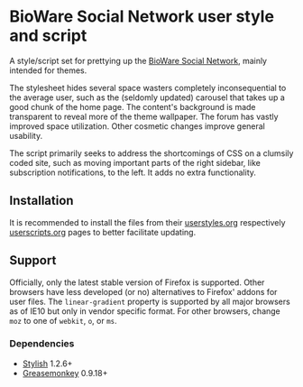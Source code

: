# BioWare Social Network user style and script

A style/script set for prettying up the [BioWare Social Network][BSN], mainly intended for themes.

The stylesheet hides several space wasters completely inconsequential to the average user, such as the (seldomly updated) carousel that takes up a good chunk of the home page. The content's background is made transparent to reveal more of the theme wallpaper. The forum has vastly improved space utilization. Other cosmetic changes improve general usability.

The script primarily seeks to address the shortcomings of CSS on a clumsily coded site, such as moving important parts of the right sidebar, like subscription notifications, to the left. It adds no extra functionality.

## Installation

It is recommended to install the files from their [userstyles.org][CSS] respectively [userscripts.org][JS] pages to better facilitate updating.

## Support

Officially, only the latest stable version of Firefox is supported. Other browsers have less developed (or no) alternatives to Firefox' addons for user files. The `linear-gradient` property is supported by all major browsers as of IE10 but only in vendor specific format. For other browsers, change `moz` to one of `webkit`, `o`, or `ms`.

### Dependencies

* [Stylish][] 1.2.6+
* [Greasemonkey][] 0.9.18+

[BSN]: http://social.bioware.com/
[JS]: http://userscripts.org/scripts/show/127615
[CSS]: http://userstyles.org/styles/62091
[Stylish]: https://addons.mozilla.org/da/firefox/addon/stylish
[Greasemonkey]: https://addons.mozilla.org/da/firefox/addon/greasemonkey/

